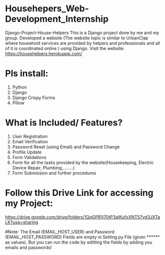 # Househepers_Web-Development_Internship
Django-Project-House-Helpers This is a Django project done by me and my group. Developed a website (The website topic is similar to UrbanClap where household services are provided by helpers and professionals and all of it is coordinated online ) using Django.
Visit the website: https://househelpers.herokuapp.com/  
# Pls install:
1. Python
2. Django
3. Django Crispy Forms
4. Pillow
# What is Included/ Features?
1. User Registration
2. Email Verification
3. Password Reset (using Email) and Password Change
4. Profile Update
5. Form Validations
6. Form for all the tasks provided by the website(Housekeeping, Electric Device Repair, Plumbing,........)
7. Form Submission and further procedures
# Follow this Drive Link for accessing my Project:
https://drive.google.com/drive/folders/1QqGPR1j70tP3aIKufxXNT57vd3JXTaLK?usp=sharing

#Note: The Email (EMAIL_HOST_USER) and Password (EMAIL_HOST_PASSWORD) Fields are empty in Setting.py File (given ****** as values). But you can run the code by editting the fields by adding you emails and passwords!
